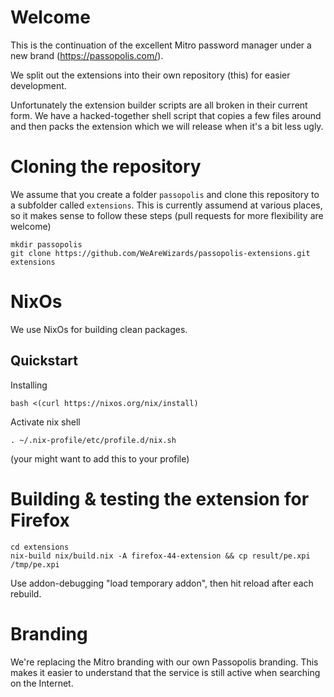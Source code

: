# Welcome

This is the continuation of the excellent Mitro password manager under
a new brand (https://passopolis.com/).

We split out the extensions into their own repository (this) for
easier development.

Unfortunately the extension builder scripts are all broken in their
current form. We have a hacked-together shell script that copies a few
files around and then packs the extension which we will release when
it's a bit less ugly.

# Cloning the repository

We assume that you create a folder `passopolis` and clone this repository to a subfolder called `extensions`. This is currently assumend at various places, so it makes sense to follow these steps (pull requests for more flexibility are welcome)

    mkdir passopolis
    git clone https://github.com/WeAreWizards/passopolis-extensions.git extensions
     
# NixOs

We use NixOs for building clean packages.

## Quickstart

Installing

    bash <(curl https://nixos.org/nix/install)

Activate nix shell

    . ~/.nix-profile/etc/profile.d/nix.sh

(your might want to add this to your profile)

# Building & testing the extension for Firefox

```
cd extensions
nix-build nix/build.nix -A firefox-44-extension && cp result/pe.xpi /tmp/pe.xpi
```
Use addon-debugging "load temporary addon", then hit reload after each rebuild.

# Branding

We're replacing the Mitro branding with our own Passopolis
branding. This makes it easier to understand that the service is still
active when searching on the Internet.
